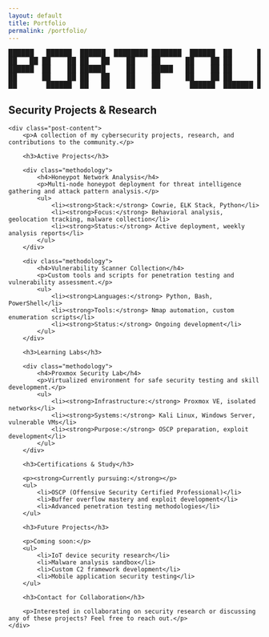 ```yaml
---
layout: default
title: Portfolio
permalink: /portfolio/
---
```


<div class="ascii-header">
<pre>
██████   ██████  ██████  ████████ ███████  ██████  ██      ██  ██████  
██   ██ ██    ██ ██   ██    ██    ██      ██    ██ ██      ██ ██    ██ 
██████  ██    ██ ██████     ██    █████   ██    ██ ██      ██ ██    ██ 
██      ██    ██ ██   ██    ██    ██      ██    ██ ██      ██ ██    ██ 
██       ██████  ██   ██    ██    ██       ██████  ███████ ██  ██████  
</pre>
</div>

<article class="post">
    <h2 class="post-title">Security Projects & Research</h2>
    
    <div class="post-content">
        <p>A collection of my cybersecurity projects, research, and contributions to the community.</p>
        
        <h3>Active Projects</h3>
        
        <div class="methodology">
            <h4>Honeypot Network Analysis</h4>
            <p>Multi-node honeypot deployment for threat intelligence gathering and attack pattern analysis.</p>
            <ul>
                <li><strong>Stack:</strong> Cowrie, ELK Stack, Python</li>
                <li><strong>Focus:</strong> Behavioral analysis, geolocation tracking, malware collection</li>
                <li><strong>Status:</strong> Active deployment, weekly analysis reports</li>
            </ul>
        </div>
        
        <div class="methodology">
            <h4>Vulnerability Scanner Collection</h4>
            <p>Custom tools and scripts for penetration testing and vulnerability assessment.</p>
            <ul>
                <li><strong>Languages:</strong> Python, Bash, PowerShell</li>
                <li><strong>Tools:</strong> Nmap automation, custom enumeration scripts</li>
                <li><strong>Status:</strong> Ongoing development</li>
            </ul>
        </div>
        
        <h3>Learning Labs</h3>
        
        <div class="methodology">
            <h4>Proxmox Security Lab</h4>
            <p>Virtualized environment for safe security testing and skill development.</p>
            <ul>
                <li><strong>Infrastructure:</strong> Proxmox VE, isolated networks</li>
                <li><strong>Systems:</strong> Kali Linux, Windows Server, vulnerable VMs</li>
                <li><strong>Purpose:</strong> OSCP preparation, exploit development</li>
            </ul>
        </div>
        
        <h3>Certifications & Study</h3>
        
        <p><strong>Currently pursuing:</strong></p>
        <ul>
            <li>OSCP (Offensive Security Certified Professional)</li>
            <li>Buffer overflow mastery and exploit development</li>
            <li>Advanced penetration testing methodologies</li>
        </ul>
        
        <h3>Future Projects</h3>
        
        <p>Coming soon:</p>
        <ul>
            <li>IoT device security research</li>
            <li>Malware analysis sandbox</li>
            <li>Custom C2 framework development</li>
            <li>Mobile application security testing</li>
        </ul>
        
        <h3>Contact for Collaboration</h3>
        
        <p>Interested in collaborating on security research or discussing any of these projects? Feel free to reach out.</p>
    </div>
</article> 